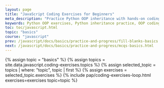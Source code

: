 ```yaml
---
layout: page
title: "JavaScript Coding Exercises for Beginners"
meta_description: "Practice Python OOP inheritance with hands-on coding exercises. Solve problems on single, multiple, multilevel, and hierarchical inheritance to strengthen your object-oriented programming skills."
keywords: Python OOP exercises, Python inheritance practice, OOP coding problems, Python class inheritance exercises, Python beginner OOP tasks, multiple inheritance Python examples, object-oriented programming challenges, Python coding practice
toc: toc/javascript.html
topic: "basics"
course: "javascript"
prev: /javascript/docs/basics/practice-and-progress/fill-blanks-basics.html
next: /javascript/docs/basics/practice-and-progress/mcqs-basics.html
---
```


{% assign topic = "basics" %}
{% assign topics = site.data.javascript.coding-exercises.topics %}
{% assign selected_topic = topics | where: "topic", topic | first %}
{% assign exercises = selected_topic.exercises %}
{% include pap/coding-exercises-loop.html exercises=exercises topic=topic %}
